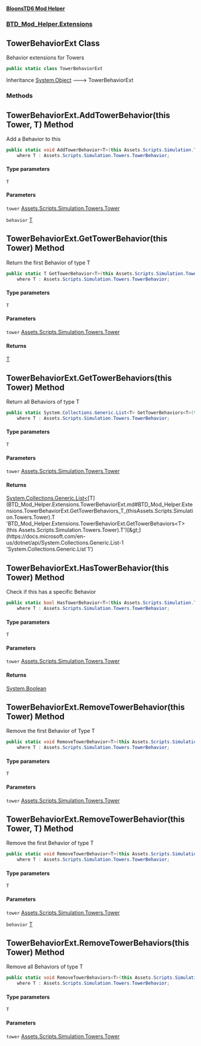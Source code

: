 #### [BloonsTD6 Mod Helper](README.md 'README')
### [BTD_Mod_Helper.Extensions](README.md#BTD_Mod_Helper.Extensions 'BTD_Mod_Helper.Extensions')

## TowerBehaviorExt Class

Behavior extensions for Towers

```csharp
public static class TowerBehaviorExt
```

Inheritance [System.Object](https://docs.microsoft.com/en-us/dotnet/api/System.Object 'System.Object') &#129106; TowerBehaviorExt
### Methods

<a name='BTD_Mod_Helper.Extensions.TowerBehaviorExt.AddTowerBehavior_T_(thisAssets.Scripts.Simulation.Towers.Tower,T)'></a>

## TowerBehaviorExt.AddTowerBehavior<T>(this Tower, T) Method

Add a Behavior to this

```csharp
public static void AddTowerBehavior<T>(this Assets.Scripts.Simulation.Towers.Tower tower, T behavior)
    where T : Assets.Scripts.Simulation.Towers.TowerBehavior;
```
#### Type parameters

<a name='BTD_Mod_Helper.Extensions.TowerBehaviorExt.AddTowerBehavior_T_(thisAssets.Scripts.Simulation.Towers.Tower,T).T'></a>

`T`
#### Parameters

<a name='BTD_Mod_Helper.Extensions.TowerBehaviorExt.AddTowerBehavior_T_(thisAssets.Scripts.Simulation.Towers.Tower,T).tower'></a>

`tower` [Assets.Scripts.Simulation.Towers.Tower](https://docs.microsoft.com/en-us/dotnet/api/Assets.Scripts.Simulation.Towers.Tower 'Assets.Scripts.Simulation.Towers.Tower')

<a name='BTD_Mod_Helper.Extensions.TowerBehaviorExt.AddTowerBehavior_T_(thisAssets.Scripts.Simulation.Towers.Tower,T).behavior'></a>

`behavior` [T](BTD_Mod_Helper.Extensions.TowerBehaviorExt.md#BTD_Mod_Helper.Extensions.TowerBehaviorExt.AddTowerBehavior_T_(thisAssets.Scripts.Simulation.Towers.Tower,T).T 'BTD_Mod_Helper.Extensions.TowerBehaviorExt.AddTowerBehavior<T>(this Assets.Scripts.Simulation.Towers.Tower, T).T')

<a name='BTD_Mod_Helper.Extensions.TowerBehaviorExt.GetTowerBehavior_T_(thisAssets.Scripts.Simulation.Towers.Tower)'></a>

## TowerBehaviorExt.GetTowerBehavior<T>(this Tower) Method

Return the first Behavior of type T

```csharp
public static T GetTowerBehavior<T>(this Assets.Scripts.Simulation.Towers.Tower tower)
    where T : Assets.Scripts.Simulation.Towers.TowerBehavior;
```
#### Type parameters

<a name='BTD_Mod_Helper.Extensions.TowerBehaviorExt.GetTowerBehavior_T_(thisAssets.Scripts.Simulation.Towers.Tower).T'></a>

`T`
#### Parameters

<a name='BTD_Mod_Helper.Extensions.TowerBehaviorExt.GetTowerBehavior_T_(thisAssets.Scripts.Simulation.Towers.Tower).tower'></a>

`tower` [Assets.Scripts.Simulation.Towers.Tower](https://docs.microsoft.com/en-us/dotnet/api/Assets.Scripts.Simulation.Towers.Tower 'Assets.Scripts.Simulation.Towers.Tower')

#### Returns
[T](BTD_Mod_Helper.Extensions.TowerBehaviorExt.md#BTD_Mod_Helper.Extensions.TowerBehaviorExt.GetTowerBehavior_T_(thisAssets.Scripts.Simulation.Towers.Tower).T 'BTD_Mod_Helper.Extensions.TowerBehaviorExt.GetTowerBehavior<T>(this Assets.Scripts.Simulation.Towers.Tower).T')

<a name='BTD_Mod_Helper.Extensions.TowerBehaviorExt.GetTowerBehaviors_T_(thisAssets.Scripts.Simulation.Towers.Tower)'></a>

## TowerBehaviorExt.GetTowerBehaviors<T>(this Tower) Method

Return all Behaviors of type T

```csharp
public static System.Collections.Generic.List<T> GetTowerBehaviors<T>(this Assets.Scripts.Simulation.Towers.Tower tower)
    where T : Assets.Scripts.Simulation.Towers.TowerBehavior;
```
#### Type parameters

<a name='BTD_Mod_Helper.Extensions.TowerBehaviorExt.GetTowerBehaviors_T_(thisAssets.Scripts.Simulation.Towers.Tower).T'></a>

`T`
#### Parameters

<a name='BTD_Mod_Helper.Extensions.TowerBehaviorExt.GetTowerBehaviors_T_(thisAssets.Scripts.Simulation.Towers.Tower).tower'></a>

`tower` [Assets.Scripts.Simulation.Towers.Tower](https://docs.microsoft.com/en-us/dotnet/api/Assets.Scripts.Simulation.Towers.Tower 'Assets.Scripts.Simulation.Towers.Tower')

#### Returns
[System.Collections.Generic.List&lt;](https://docs.microsoft.com/en-us/dotnet/api/System.Collections.Generic.List-1 'System.Collections.Generic.List`1')[T](BTD_Mod_Helper.Extensions.TowerBehaviorExt.md#BTD_Mod_Helper.Extensions.TowerBehaviorExt.GetTowerBehaviors_T_(thisAssets.Scripts.Simulation.Towers.Tower).T 'BTD_Mod_Helper.Extensions.TowerBehaviorExt.GetTowerBehaviors<T>(this Assets.Scripts.Simulation.Towers.Tower).T')[&gt;](https://docs.microsoft.com/en-us/dotnet/api/System.Collections.Generic.List-1 'System.Collections.Generic.List`1')

<a name='BTD_Mod_Helper.Extensions.TowerBehaviorExt.HasTowerBehavior_T_(thisAssets.Scripts.Simulation.Towers.Tower)'></a>

## TowerBehaviorExt.HasTowerBehavior<T>(this Tower) Method

Check if this has a specific Behavior

```csharp
public static bool HasTowerBehavior<T>(this Assets.Scripts.Simulation.Towers.Tower tower)
    where T : Assets.Scripts.Simulation.Towers.TowerBehavior;
```
#### Type parameters

<a name='BTD_Mod_Helper.Extensions.TowerBehaviorExt.HasTowerBehavior_T_(thisAssets.Scripts.Simulation.Towers.Tower).T'></a>

`T`
#### Parameters

<a name='BTD_Mod_Helper.Extensions.TowerBehaviorExt.HasTowerBehavior_T_(thisAssets.Scripts.Simulation.Towers.Tower).tower'></a>

`tower` [Assets.Scripts.Simulation.Towers.Tower](https://docs.microsoft.com/en-us/dotnet/api/Assets.Scripts.Simulation.Towers.Tower 'Assets.Scripts.Simulation.Towers.Tower')

#### Returns
[System.Boolean](https://docs.microsoft.com/en-us/dotnet/api/System.Boolean 'System.Boolean')

<a name='BTD_Mod_Helper.Extensions.TowerBehaviorExt.RemoveTowerBehavior_T_(thisAssets.Scripts.Simulation.Towers.Tower)'></a>

## TowerBehaviorExt.RemoveTowerBehavior<T>(this Tower) Method

Remove the first Behavior of Type T

```csharp
public static void RemoveTowerBehavior<T>(this Assets.Scripts.Simulation.Towers.Tower tower)
    where T : Assets.Scripts.Simulation.Towers.TowerBehavior;
```
#### Type parameters

<a name='BTD_Mod_Helper.Extensions.TowerBehaviorExt.RemoveTowerBehavior_T_(thisAssets.Scripts.Simulation.Towers.Tower).T'></a>

`T`
#### Parameters

<a name='BTD_Mod_Helper.Extensions.TowerBehaviorExt.RemoveTowerBehavior_T_(thisAssets.Scripts.Simulation.Towers.Tower).tower'></a>

`tower` [Assets.Scripts.Simulation.Towers.Tower](https://docs.microsoft.com/en-us/dotnet/api/Assets.Scripts.Simulation.Towers.Tower 'Assets.Scripts.Simulation.Towers.Tower')

<a name='BTD_Mod_Helper.Extensions.TowerBehaviorExt.RemoveTowerBehavior_T_(thisAssets.Scripts.Simulation.Towers.Tower,T)'></a>

## TowerBehaviorExt.RemoveTowerBehavior<T>(this Tower, T) Method

Remove the first Behavior of type T

```csharp
public static void RemoveTowerBehavior<T>(this Assets.Scripts.Simulation.Towers.Tower tower, T behavior)
    where T : Assets.Scripts.Simulation.Towers.TowerBehavior;
```
#### Type parameters

<a name='BTD_Mod_Helper.Extensions.TowerBehaviorExt.RemoveTowerBehavior_T_(thisAssets.Scripts.Simulation.Towers.Tower,T).T'></a>

`T`
#### Parameters

<a name='BTD_Mod_Helper.Extensions.TowerBehaviorExt.RemoveTowerBehavior_T_(thisAssets.Scripts.Simulation.Towers.Tower,T).tower'></a>

`tower` [Assets.Scripts.Simulation.Towers.Tower](https://docs.microsoft.com/en-us/dotnet/api/Assets.Scripts.Simulation.Towers.Tower 'Assets.Scripts.Simulation.Towers.Tower')

<a name='BTD_Mod_Helper.Extensions.TowerBehaviorExt.RemoveTowerBehavior_T_(thisAssets.Scripts.Simulation.Towers.Tower,T).behavior'></a>

`behavior` [T](BTD_Mod_Helper.Extensions.TowerBehaviorExt.md#BTD_Mod_Helper.Extensions.TowerBehaviorExt.RemoveTowerBehavior_T_(thisAssets.Scripts.Simulation.Towers.Tower,T).T 'BTD_Mod_Helper.Extensions.TowerBehaviorExt.RemoveTowerBehavior<T>(this Assets.Scripts.Simulation.Towers.Tower, T).T')

<a name='BTD_Mod_Helper.Extensions.TowerBehaviorExt.RemoveTowerBehaviors_T_(thisAssets.Scripts.Simulation.Towers.Tower)'></a>

## TowerBehaviorExt.RemoveTowerBehaviors<T>(this Tower) Method

Remove all Behaviors of type T

```csharp
public static void RemoveTowerBehaviors<T>(this Assets.Scripts.Simulation.Towers.Tower tower)
    where T : Assets.Scripts.Simulation.Towers.TowerBehavior;
```
#### Type parameters

<a name='BTD_Mod_Helper.Extensions.TowerBehaviorExt.RemoveTowerBehaviors_T_(thisAssets.Scripts.Simulation.Towers.Tower).T'></a>

`T`
#### Parameters

<a name='BTD_Mod_Helper.Extensions.TowerBehaviorExt.RemoveTowerBehaviors_T_(thisAssets.Scripts.Simulation.Towers.Tower).tower'></a>

`tower` [Assets.Scripts.Simulation.Towers.Tower](https://docs.microsoft.com/en-us/dotnet/api/Assets.Scripts.Simulation.Towers.Tower 'Assets.Scripts.Simulation.Towers.Tower')